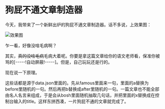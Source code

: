 # 狗屁不通文章制造器
今天，我带来了一个新鲜出炉的狗屁不通文章制造器。话不多说，上效果图：

![效果图](https://lihansen123.github.io/ziyuan/github/image/article_maker/xiaoguotu.png)

乍一看，好像没啥毛病啊？

其实，~~真的没啥毛病~~毛病大着呢。你要是拿这篇文章给你的语文老师看，保准你被骂的[-----!自动屏蔽!-----]。但是，自己玩玩还是行的。

现在说一下原理。

这些话都是源于data.json里面的。先从famous里面来一句，里面的a替换为before里随机的一句。然后再把b替换成after里随机的一句。一篇文章也不能全部由名人名言来组成，于是会从bosh里面随机抽取几句话，并把里面的x替换成在控制台输入的title。这样东拼西凑，一片狗屁不通的文章就完成了。
